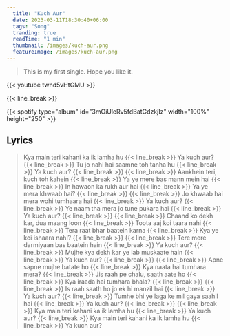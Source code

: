 ```yaml
---
  title: "Kuch Aur"
  date: 2023-03-11T18:30:40+06:00
  tags: "Song"
  tranding: true
  readTime: "1 min"
  thumbnail: /images/kuch-aur.png
  featureImage: /images/kuch-aur.png
---
```


> This is my first single. Hope you like it.

{{< youtube twnd5vHtGMU >}}

{{< line_break >}}

{{< spotify type="album" id="3mOiUleRv5fdBatGdzkjIz" width="100%" height="250" >}}

## Lyrics

>Kya main teri kahani ka ik lamha hu
{{< line_break >}}
Ya kuch aur?
{{< line_break >}}
Tu jo nahi hai saamne toh tanha hu
{{< line_break >}}
Ya kuch aur?
{{< line_break >}}
{{< line_break >}}
Aankhein teri, kuch toh kahein
{{< line_break >}}
Ya ye mere bas mann mein hai
{{< line_break >}}
In hawaon ka rukh aur hai
{{< line_break >}}
Ya ye mera khwaab hai?
{{< line_break >}}
{{< line_break >}}
Jo khwaab hai mera wohi tumhaara hai
{{< line_break >}}
Ya kuch aur?
{{< line_break >}}
Ye naam tha mera jo tune pukara hai
{{< line_break >}}
Ya kuch aur?
{{< line_break >}}
{{< line_break >}}
Chaand ko dekh kar, dua maang loon
{{< line_break >}}
Toota aaj koi taara nahi
{{< line_break >}}
Tera raat bhar baatein karna
{{< line_break >}}
Kya ye koi ishaara nahi? 
{{< line_break >}}
{{< line_break >}}
Tere mere darmiyaan bas baatein hain
{{< line_break >}}
Ya kuch aur?
{{< line_break >}}
Mujhe kya dekh kar ye lab muskaate hain
{{< line_break >}}
Ya kuch aur?
{{< line_break >}}
{{< line_break >}}
Apne sapne mujhe batate ho
{{< line_break >}}
Kya naata hai tumhara mera?
{{< line_break >}}
Jis raah pe chalu, saath aate ho
{{< line_break >}}
Kya iraada hai tumhara bhala?
{{< line_break >}}
{{< line_break >}}
Is raah saath ho jo ek hi manzil hai
{{< line_break >}}
Ya kuch aur?
{{< line_break >}}
Tumhe bhi ye laga ke mil gaya saahil hai
{{< line_break >}}
Ya kuch aur?
{{< line_break >}}
{{< line_break >}}
Kya main teri kahani ka ik lamha hu
{{< line_break >}}
Ya kuch aur?
{{< line_break >}}
Kya main teri kahani ka ik lamha hu
{{< line_break >}}
Ya kuch aur?

